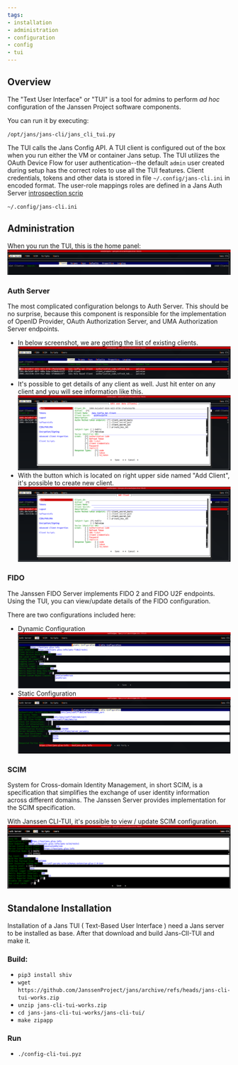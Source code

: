 ```yaml
---
tags:
- installation
- administration
- configuration
- config
- tui
---
```


## Overview

The "Text User Interface" or "TUI" is a tool for admins to perform *ad
hoc* configuration of the Janssen Project software components.

You can run it by executing:

```
/opt/jans/jans-cli/jans_cli_tui.py

```

The TUI calls the Jans Config API. A TUI client is configured out of the
box when you run either the VM or container Jans setup. The TUI utilizes the
OAuth Device Flow for user authentication--the default `admin` user created
during setup has the correct roles to use all the TUI features. Client
credentials, tokens and other data is stored in file `~/.config/jans-cli.ini` in
encoded format. The user-role mappings roles are defined in a Jans Auth Server
[introspection scrip](https://github.com/JanssenProject/jans/blob/main/docs/script-catalog/introspection/introspection-role-based-scope/introspection_role_based_scope.py)

```
~/.config/jans-cli.ini
```

## Administration

When you run the TUI, this is the home panel:
![image](../../assets/Jans_TUI_Main_panel.png)

### Auth Server

The most complicated configuration belongs to Auth Server. This should be no
surprise, because this component is responsible for the implementation of
OpenID Provider, OAuth Authorization Server, and UMA Authorization Server
endpoints.

 - In below screenshot, we are getting the list of existing clients. ![image](../../assets/Jans_TUI_Auth_Server_Get_client_list.png)
 - It's possible to get details of any client as well. Just hit enter on any client and  you will see information like this. ![image](../../assets/Jans_TUI_Auth_Server_Client_detail.png)
 - With the button which is located on right upper side named "Add Client", it's possible to create new client. ![image](../../assets/Jans_TUI_Auth_Server_Add_new_client.png)

### FIDO

The Janssen FIDO Server implements FIDO 2 and FIDO U2F endpoints. Using the
TUI, you can view/update details of the FIDO configuration.

There are two configurations included here:

 - Dynamic Configuration ![image](../../assets/Jans_TUI_Fido_Dynamic_Configuration.png)
 - Static Configuration ![image](../../assets/Jans_TUI_Fido_Static_Configuration.png)

### SCIM

System for Cross-domain Identity Management, in short SCIM, is a specification
that simplifies the exchange of user identity information across different
domains. The Janssen Server provides implementation for the SCIM specification.

With Janssen CLI-TUI, it's possible to view / update SCIM configuration. ![image](../../assets/Janssen_TUI_SCIM_1.png)

## Standalone Installation

Installation of a Jans TUI ( Text-Based User Interface ) need a Jans server to be installed as base. After that download and build Jans-ClI-TUI and make it.

### Build:

 - `pip3 install shiv`
 - `wget https://github.com/JanssenProject/jans/archive/refs/heads/jans-cli-tui-works.zip`
 - `unzip jans-cli-tui-works.zip`
 - `cd jans-jans-cli-tui-works/jans-cli-tui/`
 - `make zipapp`

### Run

 - `./config-cli-tui.pyz`
